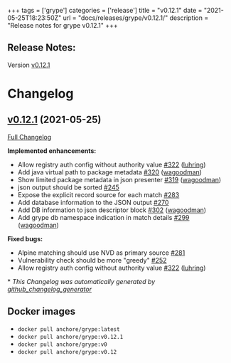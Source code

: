 +++
tags = ['grype']
categories = ['release']
title = "v0.12.1"
date = "2021-05-25T18:23:50Z"
url = "docs/releases/grype/v0.12.1/"
description = "Release notes for grype v0.12.1"
+++

## Release Notes:
Version [v0.12.1](https://github.com/anchore/grype/releases/tag/v0.12.1)

# Changelog

## [v0.12.1](https://github.com/anchore/grype/tree/v0.12.1) (2021-05-25)

[Full Changelog](https://github.com/anchore/grype/compare/v0.12.0...v0.12.1)

**Implemented enhancements:**

- Allow registry auth config without authority value [\#322](https://github.com/anchore/grype/pull/322) ([luhring](https://github.com/luhring))
- Add java virtual path to package metadata [\#320](https://github.com/anchore/grype/pull/320) ([wagoodman](https://github.com/wagoodman))
- Show limited package metadata in json presenter [\#319](https://github.com/anchore/grype/pull/319) ([wagoodman](https://github.com/wagoodman))
- json output should be sorted [\#245](https://github.com/anchore/grype/issues/245)
- Expose the explicit record source for each match [\#283](https://github.com/anchore/grype/issues/283)
- Add database information to the JSON output [\#270](https://github.com/anchore/grype/issues/270)
- Add DB information to json descriptor block [\#302](https://github.com/anchore/grype/pull/302) ([wagoodman](https://github.com/wagoodman))
- Add grype db namespace indication in match details [\#299](https://github.com/anchore/grype/pull/299) ([wagoodman](https://github.com/wagoodman))

**Fixed bugs:**

- Alpine matching should use NVD as primary source [\#281](https://github.com/anchore/grype/issues/281)
- Vulnerability check should be more "greedy" [\#252](https://github.com/anchore/grype/issues/252)
- Allow registry auth config without authority value [\#322](https://github.com/anchore/grype/pull/322) ([luhring](https://github.com/luhring))



\* *This Changelog was automatically generated by [github_changelog_generator](https://github.com/github-changelog-generator/github-changelog-generator)*


## Docker images

- `docker pull anchore/grype:latest`
- `docker pull anchore/grype:v0.12.1`
- `docker pull anchore/grype:v0`
- `docker pull anchore/grype:v0.12`
